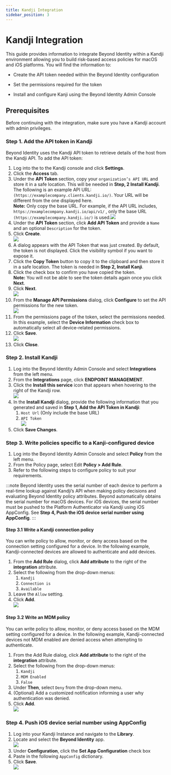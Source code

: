 ```yaml
---
title: Kandji Integration
sidebar_position: 3
--- 
```


Kandji Integration
==================

This guide provides information to integrate Beyond Identity within a Kandji environment allowing you to build risk-based access policies for macOS and iOS platforms. You will find the information to:

*   Create the API token needed within the Beyond Identity configuration
    
*   Set the permissions required for the token
    
*   Install and configure Kanji using the Beyond Identity Admin Console
    

Prerequisites
-------------

Before continuing with the integration, make sure you have a Kandji account with admin privileges.

### Step 1. Add the API token in Kandji

Beyond Identity uses the Kandji API token to retrieve details of the host from the Kandji API. To add the API token:

1.  Log into the to the Kandji console and click **Settings**.
2.  Click the **Access** tab.
3.  Under the **API Token** section, copy your `organization’s API URL` and store it in a safe location. This will be needed in **Step, 2 Install Kandji**. The following is an example API URL: `(https://examplecompany.clients.kandji.io/)`. Your URL will be different from the one displayed here.  
    **Note:** Only copy the base URL. For example, if the API URL includes, `https://examplecompany.kandji.io/api/v1/` , only the base URL `(https://examplecompany.kandji.io/)` is used.![](/images/Integrations/kandji/kandji_api_token_url.PNG)
4.  Under the **API Token** section, click **Add API Token** and provide a `Name` and an optional `Description` for the token.
5.  Click **Create**.  
    ![](/images/Integrations/kandji/kandji_add_token_beyond_identity.PNG)
6.  A dialog appears with the API Token that was just created. By default, the token is not displayed. Click the visibility symbol if you want to expose it.
7.  Click the **Copy Token** button to copy it to the clipboard and then store it in a safe location. The token is needed in **Step 2, Install Kanji**.
8.  Click the check box to confirm you have copied the token.  
    **Note:** You will not be able to see the token details again once you click **Next**.
9.  Click **Next**.  
    ![](/images/Integrations/kandji/kandji_copy_api_token.PNG)
10.  From the **Manage API Permissions** dialog, click **Configure** to set the API permissions for the new token.  
    ![](/images/Integrations/kandji/kandji_manage_api_permissions.png)
11.  From the permissions page of the token, select the permissions needed. In this example, select the **Device Information** check box to automatically select all device-related permissions.
12.  Click **Save**.  
    ![](/images/Integrations/kandji/kandji_permissions_device_info.PNG)
13.  Click **Close**.

### Step 2. Install Kandji 

1.  Log into the Beyond Identity Admin Console and select **Integrations** from the left menu.
2.  From the **Integrations** page, click **ENDPOINT MANAGEMENT**.
3.  Click the **Install this service** icon that appears when hovering to the right of the Kandji row.  
    ![](/images/Integrations/kandji/kandji_install.PNG)
4.  In the **Install Kandji** dialog, provide the following information that you generated and saved in **Step 1, Add the API Token in Kandji**:
    1.  `Host Url` (Only include the base URL)
    2.  `API Token`  
        ![](/images/Integrations/kandji/kandji_edit_dialog_1.PNG)
5.  Click **Save Changes**.

### Step 3. Write policies specific to a Kanji-configured device

1.  Log into the Beyond Identity Admin Console and select **Policy** from the left menu.
2.  From the Policy page, select Edit **Policy > Add Rule**.
3.  Refer to the following steps to configure policy to suit your requirements. 

:::note
Beyond Identity uses the serial number of each device to perform a real-time lookup against Kandji’s API when making policy decisions and evaluating Beyond Identity policy attributes. Beyond automatically obtains the serial number for macOS devices. For iOS devices, the serial number must be pushed to the Platform Authenticator via Kandji using iOS AppConfig. See **Step 4, Push the iOS device serial number using AppConfig**.
:::

#### Step 3.1 Write a Kandji connection policy

You can write policy to allow, monitor, or deny access based on the connection setting configured for a device. In the following example, Kandji-connected devices are allowed to authenticate and add devices.

1.  From the **Add Rule** dialog, click **Add attribute** to the right of the **integration** attribute.
2.  Select the following from the drop-down menus:
    1.  `Kandji`
    2.  `Connection is`
    3.  `Available`
3.  Leave the `Allow` setting.
4.  Click **Add**.  
    ![](/images/Integrations/kandji/kandji_connection_available_allow.PNG)

#### Step 3.2 Write an MDM policy

You can write policy to allow, monitor, or deny access based on the MDM setting configured for a device. In the following example, Kandji-connected devices not MDM enabled are denied access when attempting to authenticate.

1.  From the Add Rule dialog, click **Add attribute** to the right of the **integration** attribute.
2.  Select the following from the drop-down menus:
    1.  `Kandji`
    2.  `MDM Enabled`
    3.  `False`
3.  Under **Then**, select `Deny` from the drop-down menu.
4.  (Optional) Add a customized notification informing a user why authentication was denied.
5.  Click **Add**.  
    ![](/images/Integrations/kandji/kandji_mem_enabled_no_deny_auth.PNG)

### Step 4. Push iOS device serial number using AppConfig

1.  Log into your Kandji Instance and navigate to the **Library**.
2.  Locate and select the **Beyond Identity** app.  
    ![](/images/Integrations/kandji/kandji_add_token_beyond_identity1.PNG)
3.  Under **Configuration**, click the **Set App Configuration** check box
4.  Paste in the following `AppConfig` dictionary.
5.  Click **Save**.  
    ![](/images/Integrations/kandji/kandji_configuration.PNG)